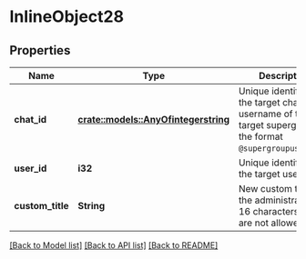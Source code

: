 # InlineObject28

## Properties

Name | Type | Description | Notes
------------ | ------------- | ------------- | -------------
**chat_id** | [**crate::models::AnyOfintegerstring**](anyOf<integer,string>.md) | Unique identifier for the target chat or username of the target supergroup (in the format `@supergroupusername`) | 
**user_id** | **i32** | Unique identifier of the target user | 
**custom_title** | **String** | New custom title for the administrator; 0-16 characters, emoji are not allowed | 

[[Back to Model list]](../README.md#documentation-for-models) [[Back to API list]](../README.md#documentation-for-api-endpoints) [[Back to README]](../README.md)


